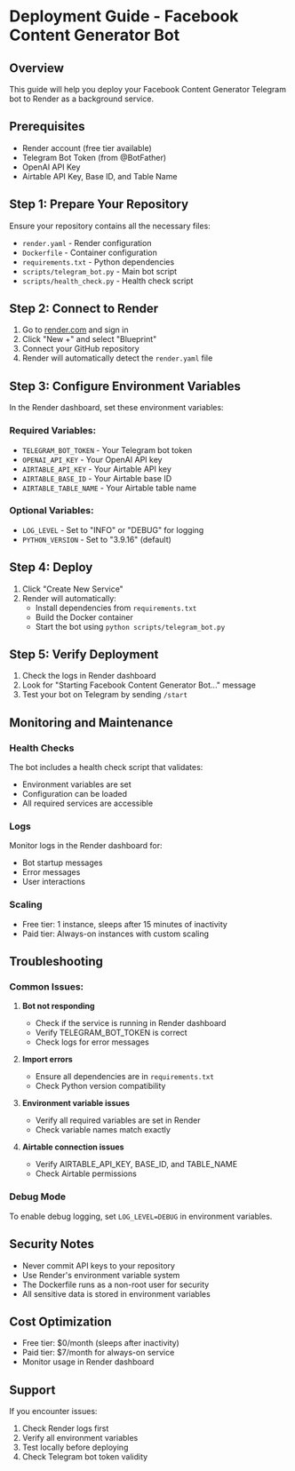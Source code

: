 # Deployment Guide - Facebook Content Generator Bot

## Overview
This guide will help you deploy your Facebook Content Generator Telegram bot to Render as a background service.

## Prerequisites
- Render account (free tier available)
- Telegram Bot Token (from @BotFather)
- OpenAI API Key
- Airtable API Key, Base ID, and Table Name

## Step 1: Prepare Your Repository
Ensure your repository contains all the necessary files:
- `render.yaml` - Render configuration
- `Dockerfile` - Container configuration
- `requirements.txt` - Python dependencies
- `scripts/telegram_bot.py` - Main bot script
- `scripts/health_check.py` - Health check script

## Step 2: Connect to Render
1. Go to [render.com](https://render.com) and sign in
2. Click "New +" and select "Blueprint"
3. Connect your GitHub repository
4. Render will automatically detect the `render.yaml` file

## Step 3: Configure Environment Variables
In the Render dashboard, set these environment variables:

### Required Variables:
- `TELEGRAM_BOT_TOKEN` - Your Telegram bot token
- `OPENAI_API_KEY` - Your OpenAI API key
- `AIRTABLE_API_KEY` - Your Airtable API key
- `AIRTABLE_BASE_ID` - Your Airtable base ID
- `AIRTABLE_TABLE_NAME` - Your Airtable table name

### Optional Variables:
- `LOG_LEVEL` - Set to "INFO" or "DEBUG" for logging
- `PYTHON_VERSION` - Set to "3.9.16" (default)

## Step 4: Deploy
1. Click "Create New Service"
2. Render will automatically:
   - Install dependencies from `requirements.txt`
   - Build the Docker container
   - Start the bot using `python scripts/telegram_bot.py`

## Step 5: Verify Deployment
1. Check the logs in Render dashboard
2. Look for "Starting Facebook Content Generator Bot..." message
3. Test your bot on Telegram by sending `/start`

## Monitoring and Maintenance

### Health Checks
The bot includes a health check script that validates:
- Environment variables are set
- Configuration can be loaded
- All required services are accessible

### Logs
Monitor logs in the Render dashboard for:
- Bot startup messages
- Error messages
- User interactions

### Scaling
- Free tier: 1 instance, sleeps after 15 minutes of inactivity
- Paid tier: Always-on instances with custom scaling

## Troubleshooting

### Common Issues:

1. **Bot not responding**
   - Check if the service is running in Render dashboard
   - Verify TELEGRAM_BOT_TOKEN is correct
   - Check logs for error messages

2. **Import errors**
   - Ensure all dependencies are in `requirements.txt`
   - Check Python version compatibility

3. **Environment variable issues**
   - Verify all required variables are set in Render
   - Check variable names match exactly

4. **Airtable connection issues**
   - Verify AIRTABLE_API_KEY, BASE_ID, and TABLE_NAME
   - Check Airtable permissions

### Debug Mode
To enable debug logging, set `LOG_LEVEL=DEBUG` in environment variables.

## Security Notes
- Never commit API keys to your repository
- Use Render's environment variable system
- The Dockerfile runs as a non-root user for security
- All sensitive data is stored in environment variables

## Cost Optimization
- Free tier: $0/month (sleeps after inactivity)
- Paid tier: $7/month for always-on service
- Monitor usage in Render dashboard

## Support
If you encounter issues:
1. Check Render logs first
2. Verify all environment variables
3. Test locally before deploying
4. Check Telegram bot token validity 